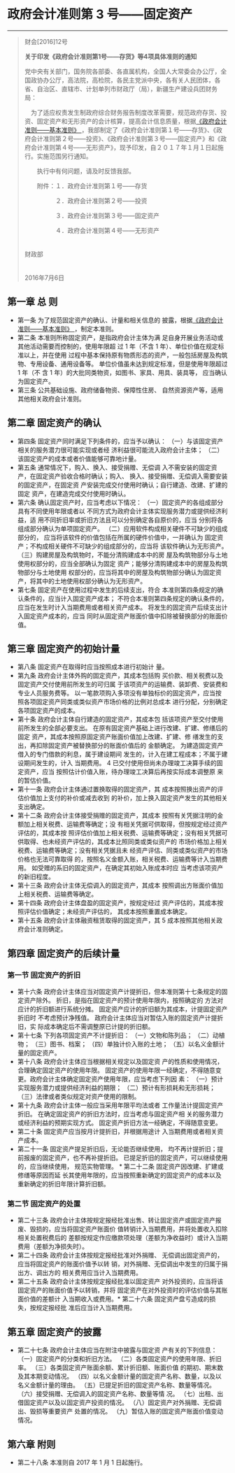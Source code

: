 # 政府会计准则第 3 号——固定资产
-------------------

> 财会[2016]12号 
>
> **关于印发《政府会计准则第1号——存货》等4项具体准则的通知**
>
> 党中央有关部门，国务院各部委、各直属机构，全国人大常委会办公厅，全国政协办公厅，高法院，高检院，各民主党派中央，各有关人民团体，各省、自治区、直辖市、计划单列市财政厅（局），新疆生产建设兵团财务局： 
>
>  　为了适应权责发生制政府综合财务报告制度改革需要，规范政府存货、投资、固定资产和无形资产的会计核算，提高会计信息质量，根据[《政府会计准则——基本准则》 ](00.md)，我部制定了《政府会计准则第１号——存货》、《政府会计准则第２号——投资》、《政府会计准则第３号——固定资产》和《政府会计准则第４号——无形资产》，现予印发，自２０１７年１月１日起施行。实施范围另行通知。 
>
> 　　执行中有何问题，请及时反馈我部。 
>
> 　　附件：１．政府会计准则第１号——存货 
>
> 　　　　　２．政府会计准则第２号——投资 
>
> 　　　　　３．政府会计准则第３号——固定资产 
>
> 　　　　　４．政府会计准则第４号——无形资产 
>
> 　　　　　　　　　　　　　　　　　　　　　　　　　　　　　　　　　财政部 
>
> 　　　　　　　　　　　　　　　　　　　　　　　　　　　　　　　  2016年7月6日 





## 第一章 总 则

* 第一条 为了规范固定资产的确认、计量和相关信息的 披露，根据[《政府会计准则——基本准则》 ](00.md)，制定本准则。 
* 第二条 本准则所称固定资产，是指政府会计主体为满 足自身开展业务活动或其他活动需要而控制的，使用年限超 过 1 年（不含 1 年）、单位价值在规定标准以上，并在使用 过程中基本保持原有物质形态的资产，一般包括房屋及构筑 物、专用设备、通用设备等。 单位价值虽未达到规定标准，但是使用年限超过 1 年（不 含 1 年）的大批同类物资，如图书、家具、用具、装具等， 应当确认为固定资产。 
* 第三条 公共基础设施、政府储备物资、保障性住房、 自然资源资产等，适用其他相关政府会计准则。 
## 第二章 固定资产的确认 
* 第四条 固定资产同时满足下列条件的，应当予以确认： 
（一）与该固定资产相关的服务潜力很可能实现或者经 济利益很可能流入政府会计主体； 
（二）该固定资产的成本或者价值能够可靠地计量。
* 第五条 通常情况下，购入、换入、接受捐赠、无偿调 入不需安装的固定资产，在固定资产验收合格时确认；购入、 换入、接受捐赠、无偿调入需要安装的固定资产，在固定资 产安装完成交付使用时确认；自行建造、改建、扩建的固定 资产，在建造完成交付使用时确认。 
* 第六条 确认固定资产时，应当考虑以下情况： 
（一）固定资产的各组成部分具有不同使用年限或者以 不同方式为政府会计主体实现服务潜力或提供经济利益，适 用不同折旧率或折旧方法且可以分别确定各自原价的，应当 分别将各组成部分确认为单项固定资产。 
（二）应用软件构成相关硬件不可缺少的组成部分的， 应当将该软件的价值包括在所属的硬件价值中，一并确认为 固定资产；不构成相关硬件不可缺少的组成部分的，应当将 该软件确认为无形资产。 
（三）购建房屋及构筑物时，不能分清购建成本中的房 屋及构筑物部分与土地使用权部分的，应当全部确认为固定 资产；能够分清购建成本中的房屋及构筑物部分与土地使用 权部分的，应当将其中的房屋及构筑物部分确认为固定资 产，将其中的土地使用权部分确认为无形资产。 
* 第七条 固定资产在使用过程中发生的后续支出，符合 本准则第四条规定的确认条件的，应当计入固定资产成本； 不符合本准则第四条规定的确认条件的，应当在发生时计入当期费用或者相关资产成本。 将发生的固定资产后续支出计入固定资产成本的，应当 同时从固定资产账面价值中扣除被替换部分的账面价值。 
## 第三章 固定资产的初始计量 
* 第八条 固定资产在取得时应当按照成本进行初始计 量。 
* 第九条 政府会计主体外购的固定资产，其成本包括购 买价款、相关税费以及固定资产交付使用前所发生的可归属 于该项资产的运输费、装卸费、安装费和专业人员服务费等。 以一笔款项购入多项没有单独标价的固定资产，应当按 照各项固定资产同类或类似资产市场价格的比例对总成本 进行分配，分别确定各项固定资产的成本。 
* 第十条 政府会计主体自行建造的固定资产，其成本包 括该项资产至交付使用前所发生的全部必要支出。 在原有固定资产基础上进行改建、扩建、修缮后的固定 资产，其成本按照原固定资产账面价值加上改建、扩建、修 缮发生的支出，再扣除固定资产被替换部分的账面价值后的 金额确定。 为建造固定资产借入的专门借款的利息，属于建设期间 发生的，计入在建工程成本；不属于建设期间发生的，计入 当期费用。 4 已交付使用但尚未办理竣工决算手续的固定资产，应当 按照估计价值入账，待办理竣工决算后再按实际成本调整原 来的暂估价值。 
* 第十一条 政府会计主体通过置换取得的固定资产，其 成本按照换出资产的评估价值加上支付的补价或减去收到 的补价，加上换入固定资产发生的其他相关支出确定。 
* 第十二条 政府会计主体接受捐赠的固定资产，其成本 按照有关凭据注明的金额加上相关税费、运输费等确定；没 有相关凭据可供取得，但按规定经过资产评估的，其成本按 照评估价值加上相关税费、运输费等确定；没有相关凭据可 供取得、也未经资产评估的，其成本比照同类或类似资产的 市场价格加上相关税费、运输费等确定；没有相关凭据且未 经资产评估、同类或类似资产的市场价格也无法可靠取得 的，按照名义金额入账，相关税费、运输费等计入当期费用。 如受赠的系旧的固定资产，在确定其初始入账成本时应 当考虑该项资产的新旧程度。 
* 第十三条 政府会计主体无偿调入的固定资产，其成本 按照调出方账面价值加上相关税费、运输费等确定。 
* 第十四条 政府会计主体盘盈的固定资产，按规定经过 资产评估的，其成本按照评估价值确定；未经资产评估的， 其成本按照重置成本确定。 
* 第十五条 政府会计主体融资租赁取得的固定资产，其 5 成本按照其他相关政府会计准则确定。 
## 第四章 固定资产的后续计量 
### 第一节 固定资产的折旧 
* 第十六条 政府会计主体应当对固定资产计提折旧，但本准则第十七条规定的固定资产除外。 折旧，是指在固定资产的预计使用年限内，按照确定的 方法对应计的折旧额进行系统分摊。 固定资产应计的折旧额为其成本，计提固定资产折旧时 不考虑预计净残值。 政府会计主体应当对暂估入账的固定资产计提折旧，实 际成本确定后不需调整原已计提的折旧额。 
* 第十七条 下列各项固定资产不计提折旧： （一）文物和陈列品； （二）动植物； （三）图书、档案； （四）单独计价入账的土地； （五）以名义金额计量的固定资产。 
* 第十八条 政府会计主体应当根据相关规定以及固定资 产的性质和使用情况，合理确定固定资产的使用年限。 固定资产的使用年限一经确定，不得随意变更。政府会计主体确定固定资产使用年限，应当考虑下列因 素： （一）预计实现服务潜力或提供经济利益的期限； （二）预计有形损耗和无形损耗； （三）法律或者类似规定对资产使用的限制。 
* 第十九条 政府会计主体一般应当采用年限平均法或者 工作量法计提固定资产折旧。 在确定固定资产的折旧方法时，应当考虑与固定资产相 关的服务潜力或经济利益的预期实现方式。 固定资产折旧方法一经确定，不得随意变更。 
* 第二十条 固定资产应当按月计提折旧，并根据用途计 入当期费用或者相关资产成本。 
* 第二十一条 固定资产提足折旧后，无论能否继续使用， 均不再计提折旧；提前报废的固定资产，也不再补提折旧。 已提足折旧的固定资产，可以继续使用的，应当继续使用， 规范实物管理。 * 第二十二条 固定资产因改建、扩建或修缮等原因而延 长其使用年限的，应当按照重新确定的固定资产的成本以及 重新确定的折旧年限计算折旧额。 

### 第二节 固定资产的处置 
* 第二十三条 政府会计主体按规定报经批准出售、转让固定资产或固定资产报废、毁损的，应当将固定资产账面价 值转销计入当期费用，并将处置收入扣除相关处置税费后的 差额按规定作应缴款项处理（差额为净收益时）或计入当期 费用（差额为净损失时）。 
* 第二十四条 政府会计主体按规定报经批准对外捐赠、 无偿调出固定资产的，应当将固定资产的账面价值予以转 销，对外捐赠、无偿调出中发生的归属于捐出方、调出方的 相关费用应当计入当期费用。 
* 第二十五条 政府会计主体按规定报经批准以固定资产 对外投资的，应当将该固定资产的账面价值予以转销，并将 固定资产在对外投资时的评估价值与其账面价值的差额计 入当期收入或费用。* 第二十六条 固定资产盘亏造成的损失，按规定报经批 准后应当计入当期费用。 
## 第五章 固定资产的披露
* 第二十七条 政府会计主体应当在附注中披露与固定资 产有关的下列信息： 
（一）固定资产的分类和折旧方法。 
（二）各类固定资产的使用年限、折旧率。 
（三）各类固定资产账面余额、累计折旧额、账面价值 的期初、期末数及其本期变动情况。
（四）以名义金额计量的固定资产名称、数量，以及以 名义金额计量的理由。
（五）已提足折旧的固定资产名称、数量等情况。
（六）接受捐赠、无偿调入的固定资产名称、数量等情 况。
（七）出租、出借固定资产以及以固定资产投资的情况。
（八）固定资产对外捐赠、无偿调出、毁损等重要资产 处置的情况。
（九）暂估入账的固定资产账面价值变动情况。
## 第六章 附则 
* 第二十八条 本准则自 2017 年 1 月 1 日起施行。